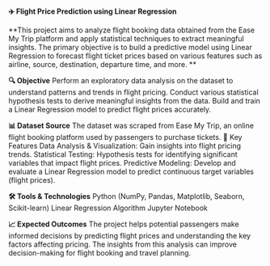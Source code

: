 **✈️ Flight Price Prediction using Linear Regression**

**This project aims to analyze flight booking data obtained from the Ease My Trip platform and apply statistical techniques to extract meaningful insights. The primary objective is to build a predictive model using Linear Regression to forecast flight ticket prices based on various features such as airline, source, destination, departure time, and more.
**

**🔍 Objective**
Perform an exploratory data analysis on the dataset to understand patterns and trends in flight pricing.
Conduct various statistical hypothesis tests to derive meaningful insights from the data.
Build and train a Linear Regression model to predict flight prices accurately.


**📊 Dataset Source**
The dataset was scraped from Ease My Trip, an online flight booking platform used by passengers to purchase tickets.
🚀 Key Features
Data Analysis & Visualization: Gain insights into flight pricing trends.
Statistical Testing: Hypothesis tests for identifying significant variables that impact flight prices.
Predictive Modeling: Develop and evaluate a Linear Regression model to predict continuous target variables (flight prices).

**🛠️ Tools & Technologies**
Python (NumPy, Pandas, Matplotlib, Seaborn, Scikit-learn)
Linear Regression Algorithm
Jupyter Notebook

**📈 Expected Outcomes**
The project helps potential passengers make informed decisions by predicting flight prices and understanding the key factors affecting pricing. The insights from this analysis can improve decision-making for flight booking and travel planning.
